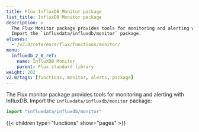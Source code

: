 ```yaml
---
title: Flux InfluxDB Monitor package
list_title: InfluxDB Monitor package
description: >
  The Flux Monitor package provides tools for monitoring and alerting with InfluxDB.
  Import the `influxdata/influxdb/monitor` package.
aliases:
  - /v2.0/reference/flux/functions/monitor/
menu:
  influxdb_2_0_ref:
    name: InfluxDB Monitor
    parent: Flux standard library
weight: 202
v2.0/tags: [functions, monitor, alerts, package]
---
```


The Flux monitor package provides tools for monitoring and alerting with InfluxDB.
Import the `influxdata/influxdb/monitor` package:

```js
import "influxdata/influxdb/monitor"
```

{{< children type="functions" show="pages" >}}
